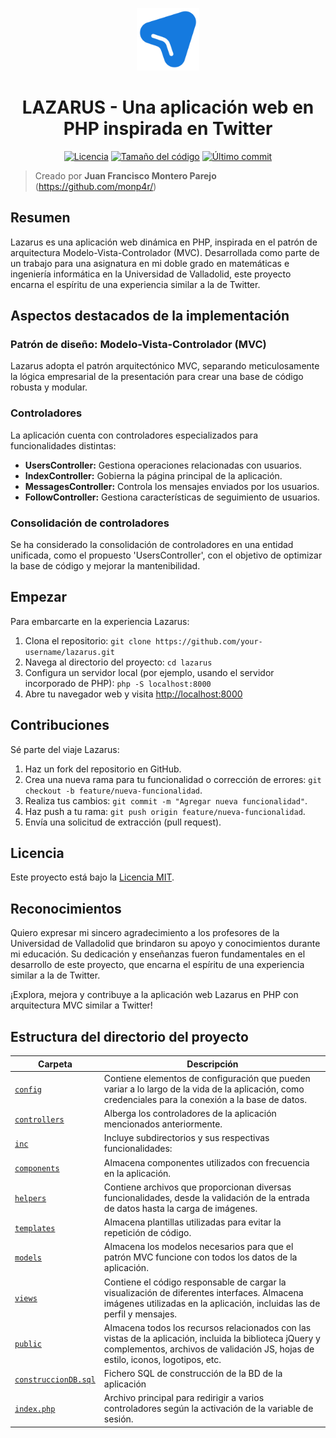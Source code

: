 <p align="center">
    <a href=""><img src="https://github.com/monp4r/lazarus/blob/053a463f43905133a3b8ab3f2938836d9f39d447/public/img/lazarus_logo.svg" width="100px"></a>
</p>

<h1 align="center">LAZARUS - Una aplicación web en PHP inspirada en Twitter</h1>

<p align="center" id="badges">
    <a href="https://github.com/monp4r/lazarus/blob/master/LICENSE"><img src="https://img.shields.io/github/license/monp4r/lazarus" alt="Licencia"></a>
    <a href="#"><img src="https://img.shields.io/github/languages/code-size/monp4r/lazarus" alt="Tamaño del código"></a>
    <a href="https://github.com/monp4r/lazarus/commits"><img src="https://img.shields.io/github/last-commit/monp4r/lazarus" alt="Último commit"></a>
</p>

> Creado por **Juan Francisco Montero Parejo** (<https://github.com/monp4r/>)

## Resumen

Lazarus es una aplicación web dinámica en PHP, inspirada en el patrón de arquitectura Modelo-Vista-Controlador (MVC). Desarrollada como parte de un trabajo para una asignatura en mi doble grado en matemáticas e ingeniería informática en la Universidad de Valladolid, este proyecto encarna el espíritu de una experiencia similar a la de Twitter.

## Aspectos destacados de la implementación

### Patrón de diseño: Modelo-Vista-Controlador (MVC)

Lazarus adopta el patrón arquitectónico MVC, separando meticulosamente la lógica empresarial de la presentación para crear una base de código robusta y modular.

### Controladores

La aplicación cuenta con controladores especializados para funcionalidades distintas:

- **UsersController:** Gestiona operaciones relacionadas con usuarios.
- **IndexController:** Gobierna la página principal de la aplicación.
- **MessagesController:** Controla los mensajes enviados por los usuarios.
- **FollowController:** Gestiona características de seguimiento de usuarios.

### Consolidación de controladores

Se ha considerado la consolidación de controladores en una entidad unificada, como el propuesto 'UsersController', con el objetivo de optimizar la base de código y mejorar la mantenibilidad.

## Empezar

Para embarcarte en la experiencia Lazarus:

1. Clona el repositorio: `git clone https://github.com/your-username/lazarus.git`
2. Navega al directorio del proyecto: `cd lazarus`
3. Configura un servidor local (por ejemplo, usando el servidor incorporado de PHP): `php -S localhost:8000`
4. Abre tu navegador web y visita [http://localhost:8000](http://localhost:8000)

## Contribuciones

Sé parte del viaje Lazarus:

1. Haz un fork del repositorio en GitHub.
2. Crea una nueva rama para tu funcionalidad o corrección de errores: `git checkout -b feature/nueva-funcionalidad`.
3. Realiza tus cambios: `git commit -m "Agregar nueva funcionalidad"`.
4. Haz push a tu rama: `git push origin feature/nueva-funcionalidad`.
5. Envía una solicitud de extracción (pull request).

## Licencia

Este proyecto está bajo la [Licencia MIT](https://github.com/monp4r/lazarus/tree/master?tab=MIT-1-ov-file).

## Reconocimientos

Quiero expresar mi sincero agradecimiento a los profesores de la Universidad de Valladolid que brindaron su apoyo y conocimientos durante mi educación. Su dedicación y enseñanzas fueron fundamentales en el desarrollo de este proyecto, que encarna el espíritu de una experiencia similar a la de Twitter.

¡Explora, mejora y contribuye a la aplicación web Lazarus en PHP con arquitectura MVC similar a Twitter!

## Estructura del directorio del proyecto

| Carpeta                           | Descripción                                                                                                                                                              |
| --------------------------------- | ------------------------------------------------------------------------------------------------------------------------------------------------------------------------ |
| [`config`](./config)               | Contiene elementos de configuración que pueden variar a lo largo de la vida de la aplicación, como credenciales para la conexión a la base de datos.                   |
| [`controllers`](./controllers)     | Alberga los controladores de la aplicación mencionados anteriormente.                                                                                                    |
| [`inc`](./inc)                     | Incluye subdirectorios y sus respectivas funcionalidades:                                                                                                                |
| [`components`](./inc/components)   | Almacena componentes utilizados con frecuencia en la aplicación.                                                                                                         |
| [`helpers`](./inc/helpers)         | Contiene archivos que proporcionan diversas funcionalidades, desde la validación de la entrada de datos hasta la carga de imágenes.                                       |
| [`templates`](./inc/templates)     | Almacena plantillas utilizadas para evitar la repetición de código.                                                                                                      |
| [`models`](./models)               | Almacena los modelos necesarios para que el patrón MVC funcione con todos los datos de la aplicación.                                                                    |
| [`views`](./views)                 | Contiene el código responsable de cargar la visualización de diferentes interfaces. Almacena imágenes utilizadas en la aplicación, incluidas las de perfil y mensajes.|
| [`public`](./public)               | Almacena todos los recursos relacionados con las vistas de la aplicación, incluida la biblioteca jQuery y complementos, archivos de validación JS, hojas de estilo, iconos, logotipos, etc.|
| [`construccionDB.sql`](./construccionDB.sql)       | Fichero SQL de construcción de la BD de la aplicación            |
| [`index.php`](./index.php)         | Archivo principal para redirigir a varios controladores según la activación de la variable de sesión.                                                                   |
